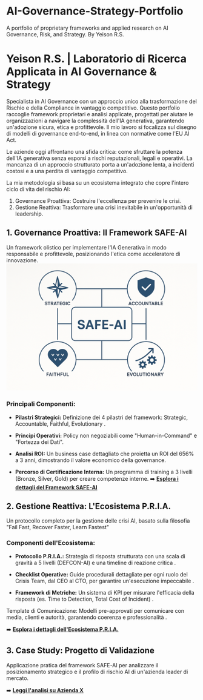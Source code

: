 # AI-Governance-Strategy-Portfolio
A portfolio of proprietary frameworks and applied research on AI Governance, Risk, and Strategy. By Yeison R.S.
# Yeison R.S. | Laboratorio di Ricerca Applicata in AI Governance & Strategy
Specialista in AI Governance con un approccio unico alla trasformazione del Rischio e della Compliance in vantaggio competitivo. Questo portfolio raccoglie framework proprietari e analisi applicate, progettati per aiutare le organizzazioni a navigare la complessità dell'IA generativa, garantendo un'adozione sicura, etica e profittevole. Il mio lavoro si focalizza sul disegno di modelli di governance end-to-end, in linea con normative come l'EU AI Act.

Le aziende oggi affrontano una sfida critica: come sfruttare la potenza dell'IA generativa senza esporsi a rischi reputazionali, legali e operativi. La mancanza di un approccio strutturato porta a un'adozione lenta, a incidenti costosi e a una perdita di vantaggio competitivo.

La mia metodologia si basa su un ecosistema integrato che copre l'intero ciclo di vita del rischio AI:
1. Governance Proattiva: Costruire l'eccellenza per prevenire le crisi.
2. Gestione Reattiva: Trasformare una crisi inevitabile in un'opportunità di leadership.

## 1. Governance Proattiva: Il Framework SAFE-AI
Un framework olistico per implementare l'IA Generativa in modo responsabile e profittevole, posizionando l'etica come acceleratore di innovazione.
![Diagramma SAFE-AI](./SAFE-AI_Framework/SAFE-AI_Diagram.png)

### Principali Componenti:

- **Pilastri Strategici:** Definizione dei 4 pilastri del framework: Strategic, Accountable, Faithful, Evolutionary .

- **Principi Operativi:** Policy non negoziabili come "Human-in-Command" e "Fortezza dei Dati".

- **Analisi ROI:** Un business case dettagliato che proietta un ROI del 656% a 3 anni, dimostrando il valore economico della governance.

- **Percorso di Certificazione Interna:** Un programma di training a 3 livelli (Bronze, Silver, Gold) per creare competenze interne.
➡️ **[Esplora i dettagli del Framework SAFE-AI](./SAFE-AI_Framework/README.md)**


## 2. Gestione Reattiva: L'Ecosistema P.R.I.A.
Un protocollo completo per la gestione delle crisi AI, basato sulla filosofia "Fail Fast, Recover Faster, Learn Fastest"

### Componenti dell'Ecosistema:

- **Protocollo P.R.I.A.:** Strategia di risposta strutturata con una scala di gravità a 5 livelli (DEFCON-AI) e una timeline di reazione critica .

- **Checklist Operative:** Guide procedurali dettagliate per ogni ruolo del Crisis Team, dal CEO al CTO, per garantire un'esecuzione impeccabile .

- **Framework di Metriche:** Un sistema di KPI per misurare l'efficacia della risposta (es. Time to Detection, Total Cost of Incident) .

Template di Comunicazione: Modelli pre-approvati per comunicare con media, clienti e autorità, garantendo coerenza e professionalità .

➡️ **[Esplora i dettagli dell'Ecosistema P.R.I.A.](./PRIA_Incident_Response_Ecosystem/README.md)**


## 3. Case Study: Progetto di Validazione

Applicazione pratica del framework SAFE-AI per analizzare il posizionamento strategico e il profilo di rischio AI di un'azienda leader di mercato.

➡️ **[Leggi l'analisi su Azienda X](./Case-Studies_Applicati/Analisi_SAFE-AI_su_Azienda_X/README.md)**

